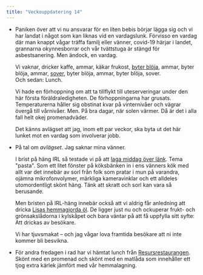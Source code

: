 ```yaml
---
title: "Veckouppdatering 14"
---
```


- Paniken över att vi nu ansvarar för en liten bebis börjar lägga sig och vi har landat i något som kan liknas vid en vardagslunk. Förvisso en vardag där man knappt vågar träffa familj eller vänner, covid-19 härjar i landet, grannarna okynnesborrar och vår tvättstuga är stängd för asbestsanering. Men ändock, en vardag.

	Vi vaknar, dricker kaffe, ammar, käkar frukost, [byter blöja](https://www.flickr.com/gp/johanl/2qqa9a), ammar, byter blöja, ammar, [sover](https://www.flickr.com/gp/johanl/p31Q73), byter blöja, ammar, byter blöja, sover.<br>Och sedan: Lunch.

	Vi hade en förhoppning om att ta tillflykt till uteserveringar under den här första föräldraledigheten. De förhoppningarna har grusats. Temperaturerna håller sig obstinat kvar på vinternivåer och vägrar övergå till vårnivåer. Men. På bra dagar, när solen värmer. Då är det i alla fall helt okej promenadväder.

	Det känns avlägset att jag, inom ett par veckor, ska byta ut det här lunket mot en vardag som involverar jobb.

- På tal om *avlägset*. Jag saknar mina vänner.
	
	I brist på häng IRL så testade vi på att [laga middag över länk](https://www.flickr.com/photos/johanl/49726611371/). Tema "pasta". Som ett litet fönster på köksbänken in i ens vänners kök med allt var det innebär av sorl från folk som pratar i mun på varandra, ojämna mikrofonvolymer, märkliga kameravinklar och ett alldeles utomordentligt skönt häng. Tänk att skratt och sorl kan vara så berusande.

	Men bristen på IRL-häng innebär också att vi aldrig får anledning att dricka [Lisas hemmagjorda öl](https://www.flickr.com/photos/johanl/49543661778/). De ligger just nu och ockuperar frukt- och grönsakslådorna i kylskåpet och bara väntar på att få uppfylla sitt syfte: Att drickas av besökare.

	Vi har tjuvsmakat – och jag vågar lova framtida besökare att ni inte kommer bli besvikna. 

- För andra fredagen i rad har vi hämtat lunch från [Resursrestaurangen](http://www.resursrestaurangen.se). Skönt med en promenad och skönt med en matlåda som innehåller ett tjog extra kärlek jämfört med vår hemmalagning.
